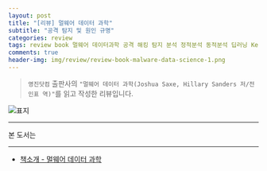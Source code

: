 ```yaml
---  
layout: post  
title: "[리뷰] 멀웨어 데이터 과학"  
subtitle: "공격 탐지 및 원인 규명"  
categories: review  
tags: review book 멀웨어 데이터과학 공격 해킹 탐지 분석 정적분석 동적분석 딥러닝 Keras
comments: true  
header-img: img/review/review-book-malware-data-science-1.png
---  
```

  
> `영진닷컴` 출판사의 `"멀웨어 데이터 과학(Joshua Saxe, Hillary Sanders 저/전인표 역)"`를 읽고 작성한 리뷰입니다.  

![표지](https://theorydb.github.io/assets/img/review/review-book-malware-data-science-1.png)  

---
본 도서는 

---

* [책소개 - 멀웨어 데이터 과학](http://www.yes24.com/Product/Goods/94771944)

